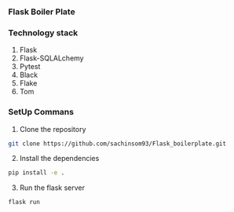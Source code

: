 ### Flask Boiler Plate

### Technology stack
1. Flask
2. Flask-SQLALchemy
3. Pytest
4. Black
5. Flake
6. Tom

### SetUp Commans
1. Clone the repository
```sh
git clone https://github.com/sachinsom93/Flask_boilerplate.git
```

2. Install the dependencies
```sh
pip install -e .
```
 
3. Run the flask server
```sh
flask run
```
